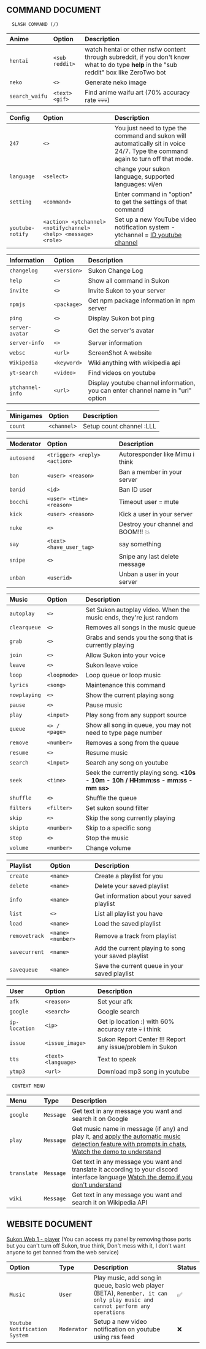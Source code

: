 

## COMMAND DOCUMENT

```http
  SLASH COMMAND (/)
```


| Anime | Option         | Description                |
| :-------- | :------- | :------------------------- |
| `hentai` | `<sub reddit>` | watch hentai or other nsfw content through subreddit, if you don't know what to do type **help** in the "sub reddit" box like ZeroTwo bot |
| `neko` | `<>` | Generate neko image |
| `search_waifu` | `<text> <gif>` | Find anime waifu art (70% accuracy rate 💀💀💀) |


| Config | Option     | Description                       |
| :-------- | :------- | :-------------------------------- |
| `247`      | `<>` | You just need to type the command and sukon will automatically sit in voice 24/7. Type the command again to turn off that mode. |
| `language` | `<select>` | change your sukon language, supported languages: vi/en |
| `setting` | `<command>` | Enter command in "option" to get the settings of that command |
| `youtube-notify` | `<action> <ytchannel> <notifychannel> <help> <message> <role>` | Set up a new YouTube video notification system - ytchannel = [ID youtube channel](https://github.com/Fubuki-World0510/sukon-change-log/blob/main/how-to-get-youtube-channel-id.md) |

| Information | Option     | Description                       |
| :-------- | :------- | :-------------------------------- |
| `changelog` | `<version>` | Sukon Change Log |
| `help` | `<>` | Show all command in Sukon |
| `invite` | `<>` | Invite Sukon to your server |
| `npmjs` | `<package>` | Get npm package information in npm server |
| `ping` | `<>` | Display Sukon bot ping |
| `server-avatar` | `<>` | Get the server's avatar |
| `server-info` | `<>` | Server information |
| `websc` | `<url>` | ScreenShot A website |
| `Wikipedia` | `<keyword>` | Wiki anything with wikipedia api |
| `yt-search` | `<video>` | Find videos on youtube |
| `ytchannel-info` | `<url>` | Display youtube channel information, you can enter channel name in "url" option |

| Minigames | Option     | Description                       |
| :-------- | :------- | :-------------------------------- |
| `count` | `<channel>` | Setup count channel :LLL |

| Moderator | Option     | Description                       |
| :-------- | :------- | :-------------------------------- |
| `autosend` | `<trigger> <reply> <action>` | Autoresponder like Mimu i think |
| `ban` | `<user> <reason>` | Ban a member in your server|
| `banid` | `<id>` | Ban ID user|
| `bocchi` | `<user> <time> <reason>` | Timeout user = mute |
| `kick` | `<user> <reason>` | Kick a user in your server |
| `nuke` | `<>` | Destroy your channel and BOOM!!! 💥 |
| `say` | `<text> <have_user_tag>` | say something |
| `snipe` | `<>` | Snipe any last delete message |
| `unban` | `<userid>` | Unban a user in your server |

| Music | Option     | Description                       |
| :-------- | :------- | :-------------------------------- |
| `autoplay` | `<>` | Set Sukon autoplay video. When the music ends, they're just random |
| `clearqueue` | `<>` | Removes all songs in the music queue |
| `grab` | `<>` | Grabs and sends you the song that is currently playing |
| `join` | `<>` | Allow Sukon into your voice |
| `leave` | `<>` | Sukon leave voice |
| `loop` | `<loopmode>` | Loop queue or loop music |
| `lyrics` | `<song>` | Maintenance this command |
| `nowplaying` | `<>` | Show the current playing song |
| `pause` | `<>` | Pause music |
| `play` | `<input>` | Play song from any support source |
| `queue` | `<> / <page>` | Show all song in queue, you may not need to type page number |
| `remove` | `<number>` | Removes a song from the queue |
| `resume` | `<>` | Resume music |
| `search` | `<input>` | Search any song on youtube |
| `seek` | `<time>` | Seek the currently playing song. **<10s - 10m - 10h / HH:mm:ss - mm:ss - mm ss>** |
| `shuffle` | `<>` | Shuffle the queue |
| `filters` | `<filter>` | Set sukon sound filter |
| `skip` | `<>` | Skip the song currently playing |
| `skipto` | `<number>` | Skip to a specific song |
| `stop` | `<>` | Stop the music |
| `volume` | `<number>` | Change volume |

| Playlist | Option     | Description                       |
| :-------- | :------- | :-------------------------------- |
| `create` | `<name>` | Create a playlist for you |
| `delete` | `<name>` | Delete your saved playlist |
| `info` | `<name>` | Get information about your saved playlist |
| `list` | `<>` | List all playlist you have |
| `load` | `<name>` | Load the saved playlist |
| `removetrack` | `<name> <number>` | Remove a track from playlist |
| `savecurrent` | `<name>` | Add the current playing to song your saved playlist |
| `savequeue` | `<name>` | Save the current queue in your saved playlist |

| User | Option     | Description                       |
| :-------- | :------- | :-------------------------------- |
| `afk` | `<reason>` | Set your afk |
| `google` | `<search>` | Google search |
| `ip-location` | `<ip>` | Get ip location :) with 60% accuracy rate 💀 i think |
| `issue` | `<issue_image>` | Sukon Report Center !!! Report any issue/problem in Sukon |
| `tts` | `<text> <language>` | Text to speak |
| `ytmp3` | `<url>` | Download mp3 song in youtube |

```http
  CONTEXT MENU
```

| Menu | Type     | Description                       |
| :-------- | :------- | :-------------------------------- |
| `google` | `Message` | Get text in any message you want and search it on Google |
| `play` | `Message` | Get music name in message (if any) and play it, [and apply the automatic music detection feature with prompts in chats, Watch the demo to understand](https://github.com/Fubuki-World0510/sukon-change-log/blob/main/demo-music-detect.md) |
| `translate` | `Message` | Get text in any message you want and translate it according to your discord interface language [Watch the demo if you don't understand](https://github.com/Fubuki-World0510/sukon-change-log/blob/main/demo-translate.md) |
| `wiki` | `Message` | Get text in any message you want and search it on Wikipedia API |

## WEBSITE DOCUMENT
[Sukon Web 1 - player](http://sukondiscord.ddns.net:2323/) (You can access my panel by removing those ports but you can't turn off Sukon, true think, Don't mess with it, I don't want anyone to get banned from the web service)

| Option | Type     | Description               | Status |
| :-------- | :------- | :--------------------- | :-----------------|
| `Music` | `User` | Play music, add song in queue, basic web player (BETA), `Remember, it can only play music and cannot perform any operations` | ✅ |
| `Youtube Notification System` | `Moderator` | Setup a new video notification on youtube using rss feed | ❌ |
